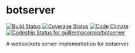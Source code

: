 botserver
=========

[![Build Status](https://travis-ci.org/guillermocorrea/botserver.svg?branch=master)](https://travis-ci.org/guillermocorrea/botserver) 
[![Coverage Status](https://coveralls.io/repos/guillermocorrea/botserver/badge.png)](https://coveralls.io/r/guillermocorrea/botserver)
[![Code Climate](https://codeclimate.com/github/guillermocorrea/botserver/badges/gpa.svg)](https://codeclimate.com/github/guillermocorrea/botserver)
[ ![Codeship Status for guillermocorrea/botserver](https://www.codeship.io/projects/354c16e0-451f-0132-1d0b-1a768d514c64/status)](https://www.codeship.io/projects/44942)

A websockets server implementation for botserver
